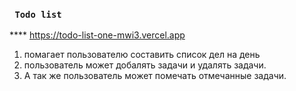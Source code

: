 ###  ` Todo list`
**** https://todo-list-one-mwi3.vercel.app
1) помагает пользователю составить список дел на день
2) пользователь может добалять задачи и удалять задачи.
3) А так же пользователь может помечать отмечанные задачи.  
